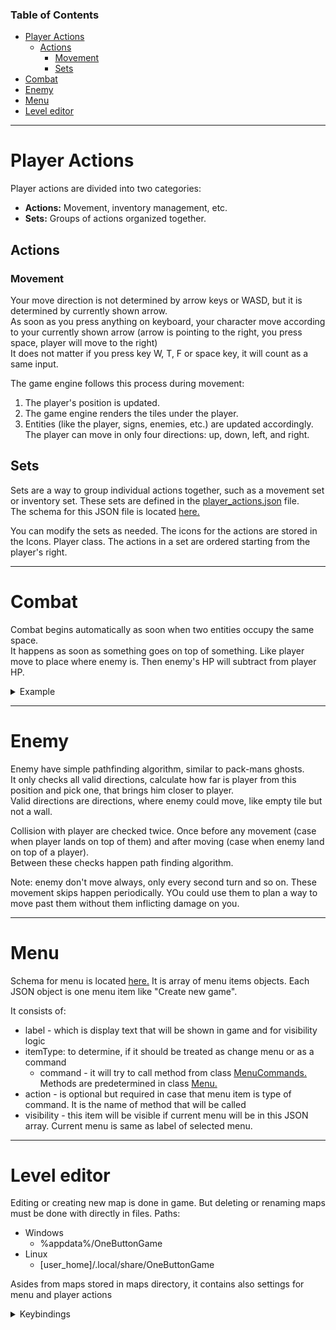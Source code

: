 ### Table of Contents

- [Player Actions](#player-actions)
  - [Actions](#actions)
    - [Movement](#movement)
    - [Sets](#sets)
- [Combat](#combat)
- [Enemy](#enemy)
- [Menu](#menu)
- [Level editor](#level-editor)

<hr>

<a id="player-actions"></a>

# Player Actions

Player actions are divided into two categories:

- **Actions:** Movement, inventory management, etc.
- **Sets:** Groups of actions organized together.

<a id="actions"></a>

## Actions

<a id="movement"></a>

### Movement

Your move direction is not determined by arrow keys or WASD, but it is determined by currently shown arrow.<br>
As soon as you press anything on keyboard, your character move according to your currently shown arrow
(arrow is pointing to the right, you press space, player will move to the right)<br>
It does not matter if you press key W, T, F or space key, it will count as a same input.

The game engine follows this process during movement:

1. The player's position is updated.
2. The game engine renders the tiles under the player.
3. Entities (like the player, signs, enemies, etc.) are updated accordingly.
   The player can move in only four directions: up, down, left, and right.

<a id="sets"></a>

## Sets

Sets are a way to group individual actions together, such as a movement set or inventory set. These sets are defined in
the [player_actions.json](composeApp/src/desktopMain/resources/json/player_actions.json) file.<br>
The schema for this JSON file is located [here.](composeApp/src/desktopMain/resources/json/schemas/player_actions.json)

You can modify the sets as needed. The icons for the actions are stored in the Icons. Player class. The actions in a set
are ordered starting from the player's right.

<hr>
<a id="combat"></a>

# Combat

Combat begins automatically as soon when two entities occupy the same space.<br>
It happens as soon as something goes on top of something. Like player move to place where enemy is. Then enemy's HP will
subtract from player HP.
<details>
  <summary>Example</summary>

```
Player HP: 15
Enemy HP: 10

If they land on same place:
Player HP: 15 - 10 = 5
Enemy HP: 10 - 15 = -5

Because Enemy HP is in negative now, it will remove itself from listeners list.
It won`t be called in next screen refresh.
In case when player have suddenly negative HP, the game will ends.
```

</details>

<hr>
<a id="enemy"></a>

# Enemy

Enemy have simple pathfinding algorithm, similar to pack-mans ghosts.<br>
It only checks all valid directions, calculate how far is player from this position and pick one, that brings him closer
to player.<br>
Valid directions are directions, where enemy could move, like empty tile but not a wall.

Collision with player are checked twice. Once before any movement (case when player lands on top of them) and after
moving (case when enemy land on top of a player).<br>
Between these checks happen path finding algorithm.

Note: enemy don't move always, only every second turn and so on. These movement skips happen periodically. YOu could use
them to plan a way to move past them without them inflicting damage on you.

<hr>
<a id="menu"></a>

# Menu

Schema for menu is located [here.](composeApp/src/desktopMain/resources/json/schemas/menu.json) It is array of menu items objects. Each JSON
object is one menu item like "Create new game".

It consists of:

- label - which is display text that will be shown in game and for visibility logic
- itemType: to determine, if it should be treated as change menu or as a command
  - command - it will try to call method from
    class [MenuCommands.](composeApp/src/commonMain/kotlin/com/one_of_many_simons/one_button_game/menu/MenuCommands.kt) Methods are predetermined in
    class [Menu.](composeApp/src/commonMain/kotlin/com/one_of_many_simons/one_button_game/menu/Menu.kt)
- action - is optional but required in case that menu item is type of command. It is the name of method that will be
  called
- visibility - this item will be visible if current menu will be in this JSON array. Current menu is same as label of
  selected menu.

<hr>
<a id="level-editor"></a>

# Level editor

Editing or creating new map is done in game. But deleting or renaming maps must be done with directly in files.
Paths:

- Windows
  - %appdata%/OneButtonGame
- Linux
  - [user_home]/.local/share/OneButtonGame

Asides from maps stored in maps directory, it contains also settings for menu and player actions
<details>
  <summary>Keybindings</summary>

```
w - up
d - right
s - down
a - left
0 - void
1 - wall
2 - floor
3 - places player on current position
4 - places zombie
5 - places health potion
6 - add sign
ENTER - saves the map
q - shows menu
```

</details>